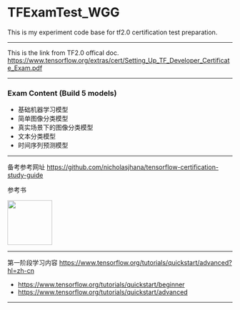 # TFExamTest_WGG
This is my experiment code base for tf2.0 certification test preparation.
***
This is the link from TF2.0 offical doc.
https://www.tensorflow.org/extras/cert/Setting_Up_TF_Developer_Certificate_Exam.pdf
***
### Exam Content (Build 5 models)
- 基础机器学习模型
- 简单图像分类模型
- 真实场景下的图像分类模型
- 文本分类模型
- 时间序列预测模型
***
备考参考网址
https://github.com/nicholasjhana/tensorflow-certification-study-guide

参考书

<img src="https://static01.helion.com.pl/global/okladki/326x466/e_2xyy.png" width=100>

***
第一阶段学习内容 https://www.tensorflow.org/tutorials/quickstart/advanced?hl=zh-cn
- https://www.tensorflow.org/tutorials/quickstart/beginner
- https://www.tensorflow.org/tutorials/quickstart/advanced
***




